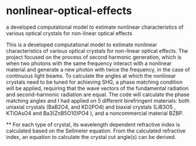 # nonlinear-optical-effects
a developed computational model to estimate nonlinear characteristics of various optical crystals for non-linear optical effects

This is a developed computational model to estimate nonlinear characteristics of various optical crystals for non-linear optical effects. The project focused on the process of second harmonic generation, which is when two photons with the same frequency interact with a nonlinear material and generate a new photon with twice the frequency, in the case of continuous light beams. To calculate the angles at which the nonlinear crystals need to be tuned for achieving SHG, a phase matching condition will be applied, requiring that the wave vectors of the fundamental radiation and second-harmonic radiation are equal. 
The code will calculate the phase matching angles and I had applied on 5 different birefringent materials: both uniaxial crystals (BaB2O4, and KD2PO4) and biaxial crystals (LiB3O5 , KTiOAsO4 and Ba3(ZnB5O10)PO4 ), and a noncommercial material BZBP.

** For each type of crystal, its wavelength dependent refractive index is calculated based on the Sellmeier equation. From the calculated refractive index, an equation to calculate the crystal cut angle(s) can be derived. 
